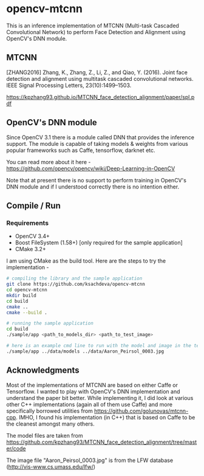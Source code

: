 # opencv-mtcnn

This is an inference implementation of MTCNN (Multi-task Cascaded Convolutional Network) to perform Face Detection and Alignment using OpenCV's DNN module.

## MTCNN

[ZHANG2016] Zhang, K., Zhang, Z., Li, Z., and Qiao, Y. (2016). Joint face detection and alignment using multitask cascaded convolutional networks. IEEE Signal Processing Letters, 23(10):1499–1503.

https://kpzhang93.github.io/MTCNN_face_detection_alignment/paper/spl.pdf

## OpenCV's DNN module

Since OpenCV 3.1 there is a module called DNN that provides the inference support. The module is capable of taking models & weights from various popular frameworks such as Caffe, tensorflow, darknet etc.

You can read more about it here - https://github.com/opencv/opencv/wiki/Deep-Learning-in-OpenCV

Note that at present there is no support to perform training in OpenCV's DNN module and if I understood correctly there is no intention either.

## Compile / Run

### Requirements

* OpenCV 3.4+
* Boost FileSystem (1.58+)  [only required for the sample application]
* CMake 3.2+

I am using CMake as the build tool. Here are the steps to try the implementation -

```bash
# compiling the library and the sample application
git clone https://github.com/ksachdeva/opencv-mtcnn
cd opencv-mtcnn
mkdir build
cd build
cmake ..
cmake --build .
```

```bash
# running the sample application
cd build
./sample/app <path_to_models_dir> <path_to_test_image>

# here is an example cmd line to run with the model and image in the test repository
./sample/app ../data/models ../data/Aaron_Peirsol_0003.jpg
```

## Acknowledgments

Most of the implementations of MTCNN are based on either Caffe or Tensorflow. I wanted to play with OpenCV's DNN implementation and understand the paper bit better. While implementing it, I did look at various other C++ implementations (again all of them use Caffe) and more specifically borrowed utilities from https://github.com/golunovas/mtcnn-cpp. IMHO, I found his implementation (in C++) that is based on Caffe to be the cleanest amongst many others.

The model files are taken from https://github.com/kpzhang93/MTCNN_face_detection_alignment/tree/master/code

The image file "Aaron_Peirsol_0003.jpg" is from the LFW database (http://vis-www.cs.umass.edu/lfw/)
